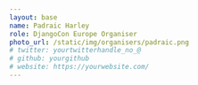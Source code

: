 ```yaml
---
layout: base
name: Padraic Harley
role: DjangoCon Europe Organiser
photo_url: /static/img/organisers/padraic.png
# twitter: yourtwitterhandle_no_@
# github: yourgithub
# website: https://yourwebsite.com/
---
```

